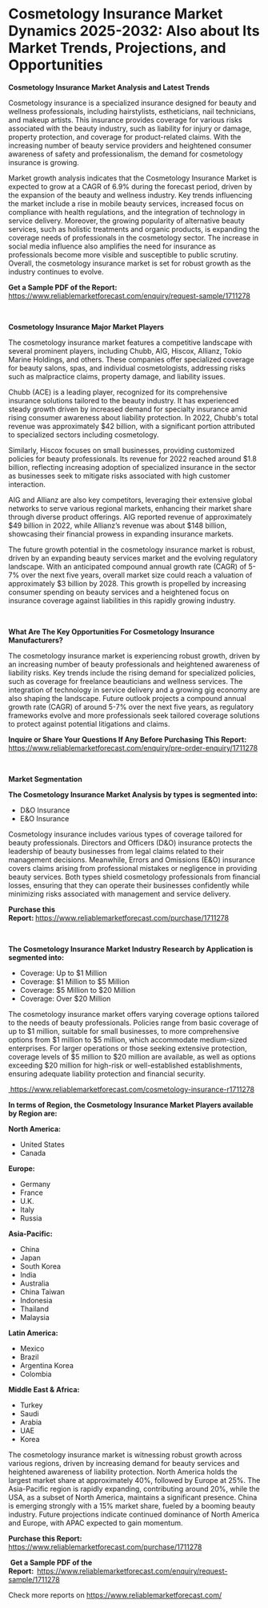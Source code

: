 <p><h1>Cosmetology Insurance Market Dynamics 2025-2032: Also about Its Market Trends, Projections, and Opportunities</h1></p><p><strong>Cosmetology Insurance Market Analysis and Latest Trends</strong></p>
<p><p>Cosmetology insurance is a specialized insurance designed for beauty and wellness professionals, including hairstylists, estheticians, nail technicians, and makeup artists. This insurance provides coverage for various risks associated with the beauty industry, such as liability for injury or damage, property protection, and coverage for product-related claims. With the increasing number of beauty service providers and heightened consumer awareness of safety and professionalism, the demand for cosmetology insurance is growing.</p><p>Market growth analysis indicates that the Cosmetology Insurance Market is expected to grow at a CAGR of 6.9% during the forecast period, driven by the expansion of the beauty and wellness industry. Key trends influencing the market include a rise in mobile beauty services, increased focus on compliance with health regulations, and the integration of technology in service delivery. Moreover, the growing popularity of alternative beauty services, such as holistic treatments and organic products, is expanding the coverage needs of professionals in the cosmetology sector. The increase in social media influence also amplifies the need for insurance as professionals become more visible and susceptible to public scrutiny. Overall, the cosmetology insurance market is set for robust growth as the industry continues to evolve.</p></p>
<p><strong>Get a Sample PDF of the Report:&nbsp;</strong> <a href="https://www.reliablemarketforecast.com/enquiry/request-sample/1711278?utm_campaign=1169&utm_medium=2&utm_source=Github&utm_content=ia&utm_term=10012025&utm_id=cosmetology-insurance">https://www.reliablemarketforecast.com/enquiry/request-sample/1711278</a></p>
<p>&nbsp;</p>
<p><strong>Cosmetology Insurance Major Market Players</strong></p>
<p><p>The cosmetology insurance market features a competitive landscape with several prominent players, including Chubb, AIG, Hiscox, Allianz, Tokio Marine Holdings, and others. These companies offer specialized coverage for beauty salons, spas, and individual cosmetologists, addressing risks such as malpractice claims, property damage, and liability issues.</p><p>Chubb (ACE) is a leading player, recognized for its comprehensive insurance solutions tailored to the beauty industry. It has experienced steady growth driven by increased demand for specialty insurance amid rising consumer awareness about liability protection. In 2022, Chubb's total revenue was approximately $42 billion, with a significant portion attributed to specialized sectors including cosmetology.</p><p>Similarly, Hiscox focuses on small businesses, providing customized policies for beauty professionals. Its revenue for 2022 reached around $1.8 billion, reflecting increasing adoption of specialized insurance in the sector as businesses seek to mitigate risks associated with high customer interaction.</p><p>AIG and Allianz are also key competitors, leveraging their extensive global networks to serve various regional markets, enhancing their market share through diverse product offerings. AIG reported revenue of approximately $49 billion in 2022, while Allianz’s revenue was about $148 billion, showcasing their financial prowess in expanding insurance markets.</p><p>The future growth potential in the cosmetology insurance market is robust, driven by an expanding beauty services market and the evolving regulatory landscape. With an anticipated compound annual growth rate (CAGR) of 5-7% over the next five years, overall market size could reach a valuation of approximately $3 billion by 2028. This growth is propelled by increasing consumer spending on beauty services and a heightened focus on insurance coverage against liabilities in this rapidly growing industry.</p></p>
<p>&nbsp;</p>
<p><strong>What Are The Key Opportunities For Cosmetology Insurance Manufacturers?</strong></p>
<p><p>The cosmetology insurance market is experiencing robust growth, driven by an increasing number of beauty professionals and heightened awareness of liability risks. Key trends include the rising demand for specialized policies, such as coverage for freelance beauticians and wellness services. The integration of technology in service delivery and a growing gig economy are also shaping the landscape. Future outlook projects a compound annual growth rate (CAGR) of around 5-7% over the next five years, as regulatory frameworks evolve and more professionals seek tailored coverage solutions to protect against potential litigations and claims.</p></p>
<p><strong>Inquire or Share Your Questions If Any Before Purchasing This Report:</strong> <a href="https://www.reliablemarketforecast.com/enquiry/pre-order-enquiry/1711278?utm_campaign=1169&utm_medium=2&utm_source=Github&utm_content=ia&utm_term=10012025&utm_id=cosmetology-insurance">https://www.reliablemarketforecast.com/enquiry/pre-order-enquiry/1711278</a></p>
<p>&nbsp;</p>
<p><strong>Market Segmentation</strong></p>
<p><strong>The Cosmetology Insurance Market Analysis by types is segmented into:</strong></p>
<p><ul><li>D&O Insurance</li><li>E&O Insurance</li></ul></p>
<p><p>Cosmetology insurance includes various types of coverage tailored for beauty professionals. Directors and Officers (D&O) insurance protects the leadership of beauty businesses from legal claims related to their management decisions. Meanwhile, Errors and Omissions (E&O) insurance covers claims arising from professional mistakes or negligence in providing beauty services. Both types shield cosmetology professionals from financial losses, ensuring that they can operate their businesses confidently while minimizing risks associated with management and service delivery.</p></p>
<p><strong>Purchase this Report:&nbsp;</strong><a href="https://www.reliablemarketforecast.com/purchase/1711278?utm_campaign=1169&utm_medium=2&utm_source=Github&utm_content=ia&utm_term=10012025&utm_id=cosmetology-insurance">https://www.reliablemarketforecast.com/purchase/1711278</a></p>
<p>&nbsp;</p>
<p><strong>The Cosmetology Insurance Market Industry Research by Application is segmented into:</strong></p>
<p><ul><li>Coverage: Up to $1 Million</li><li>Coverage: $1 Million to $5 Million</li><li>Coverage: $5 Million to $20 Million</li><li>Coverage: Over $20 Million</li></ul></p>
<p><p>The cosmetology insurance market offers varying coverage options tailored to the needs of beauty professionals. Policies range from basic coverage of up to $1 million, suitable for small businesses, to more comprehensive options from $1 million to $5 million, which accommodate medium-sized enterprises. For larger operations or those seeking extensive protection, coverage levels of $5 million to $20 million are available, as well as options exceeding $20 million for high-risk or well-established establishments, ensuring adequate liability protection and financial security.</p></p>
<p><a href="https://www.reliablemarketforecast.com/cosmetology-insurance-r1711278?utm_campaign=1169&utm_medium=2&utm_source=Github&utm_content=ia&utm_term=10012025&utm_id=cosmetology-insurance">&nbsp;https://www.reliablemarketforecast.com/cosmetology-insurance-r1711278</a></p>
<p><strong>In terms of Region, the Cosmetology Insurance Market Players available by Region are:</strong></p>
<p>
    <p> <strong> North America: </strong>
        <ul>
            <li>United States</li>
            <li>Canada</li>
        </ul>
        </p> 
    <p> <strong> Europe: </strong>
        <ul>
            <li>Germany</li>
            <li>France</li>
            <li>U.K.</li>
            <li>Italy</li>
            <li>Russia</li>
        </ul>
        </p> 
    <p> <strong> Asia-Pacific: </strong>
        <ul>
            <li>China</li>
            <li>Japan</li>
            <li>South Korea</li>
            <li>India</li>
            <li>Australia</li>
            <li>China Taiwan</li>
            <li>Indonesia</li>
            <li>Thailand</li>
            <li>Malaysia</li>
        </ul>
        </p> 
    <p> <strong> Latin America: </strong>
        <ul>
            <li>Mexico</li>
            <li>Brazil</li>
            <li>Argentina Korea</li>
            <li>Colombia</li>
        </ul>
        </p> 
    <p> <strong> Middle East & Africa: </strong>
        <ul>
            <li>Turkey</li>
            <li>Saudi</li>
            <li>Arabia</li>
            <li>UAE</li>
            <li>Korea</li>
        </ul>
    </p>
    </p>
<p><p>The cosmetology insurance market is witnessing robust growth across various regions, driven by increasing demand for beauty services and heightened awareness of liability protection. North America holds the largest market share at approximately 40%, followed by Europe at 25%. The Asia-Pacific region is rapidly expanding, contributing around 20%, while the USA, as a subset of North America, maintains a significant presence. China is emerging strongly with a 15% market share, fueled by a booming beauty industry. Future projections indicate continued dominance of North America and Europe, with APAC expected to gain momentum.</p></p>
<p><strong>Purchase this Report: </strong><a href="https://www.reliablemarketforecast.com/purchase/1711278?utm_campaign=1169&utm_medium=2&utm_source=Github&utm_content=ia&utm_term=10012025&utm_id=cosmetology-insurance">https://www.reliablemarketforecast.com/purchase/1711278</a></p>
<p>&nbsp;<strong>Get a Sample PDF of the Report:&nbsp;&nbsp;</strong><a href="https://www.reliablemarketforecast.com/enquiry/request-sample/1711278?utm_campaign=1169&utm_medium=2&utm_source=Github&utm_content=ia&utm_term=10012025&utm_id=cosmetology-insurance">https://www.reliablemarketforecast.com/enquiry/request-sample/1711278</a></p>
<p><strong></strong></p>
<p>Check more reports on <a href="https://www.reliablemarketforecast.com/?utm_campaign=1169&utm_medium=2&utm_source=Github&utm_content=ia&utm_term=10012025&utm_id=cosmetology-insurance">https://www.reliablemarketforecast.com/</a></p>